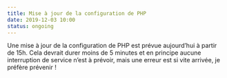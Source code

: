 ```yaml
---
title: Mise à jour de la configuration de PHP
date: 2019-12-03 10:00
status: ongoing
---
```


Une mise à jour de la configuration de <abbr>PHP</abbr> est prévue aujourd’hui
à partir de 15h. Cela devrait durer moins de 5 minutes et en principe aucune
interruption de service n’est à prévoir, mais une erreur est si vite arrivée,
je préfère prévenir !
